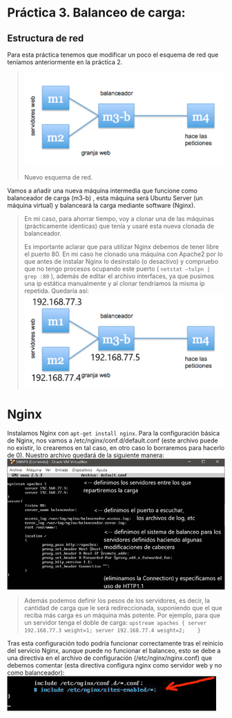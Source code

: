 # Práctica 3. Balanceo de carga:

## Estructura de red

Para esta práctica tenemos que modificar un poco el esquema de red que teníamos anteriormente en la práctica 2. 

>![img](https://raw.githubusercontent.com/widowert/swap/master/practica3/images/networkSqueme.png)
>
> Nuevo esquema de red.

Vamos a añadir una nueva máquina intermedia que funcione como balanceador de carga (m3-b) , esta máquina será Ubuntu Server (un máquina virtual) y balanceará la carga mediante software (Nginx).
>En mi caso, para ahorrar tiempo, voy a clonar una de las máquinas (prácticamente identicas) que tenía y usaré esta nueva clonada de balanceador.
>
>Es importante aclarar que para utilizar Nginx debemos de tener libre el puerto 80. En mi caso he clonado una máquina con Apache2 por lo que antes de instalar Nginx lo desinstalo (o desactivo) y compruebo que no tengo procesos ocupando este puerto ( `netstat –tulpn | grep :80` ), además de editar el archivo interfaces, ya que pusimos una ip estática manualmente y al clonar tendríamos la misma ip repetida. Quedaría así:
>![img](https://raw.githubusercontent.com/widowert/swap/master/practica3/images/networkSqueme2.png)
>

# Nginx
Instalamos Nginx con `apt-get install nginx`.
Para la configuración básica de Nginx, nos vamos a /etc/nginx/conf.d/default.conf (este archivo puede no existir, lo crearemos en tal caso, en otro caso lo borraremos para hacerlo de 0). Nuestro archivo quedará de la siguiente manera: 
![img](https://raw.githubusercontent.com/widowert/swap/master/practica3/images/nginxConf1.png)

> Además podemos definir los pesos de los servidores, es decir, la cantidad de carga que le será redireccionada, suponiendo que el que reciba más carga es un máquina más potente.
> Por ejemplo, para que un servidor tenga el doble de carga: 
`upstream apaches {
	server 192.168.77.3 weight=1;
	server 192.168.77.4 weight=2;	
 }`

Tras esta configuración todo podría funcionar correctamente tras el reinicio del servicio Nginx, aunque puede no funcionar el balanceo, esto se debe a una directiva en el archivo de configuración (/etc/nginx/nginx.conf) que debemos comentar (esta directiva configura nginx como servidor web y no como balanceador):
![img](https://raw.githubusercontent.com/widowert/swap/master/practica3/images/nginxConf2.png)
